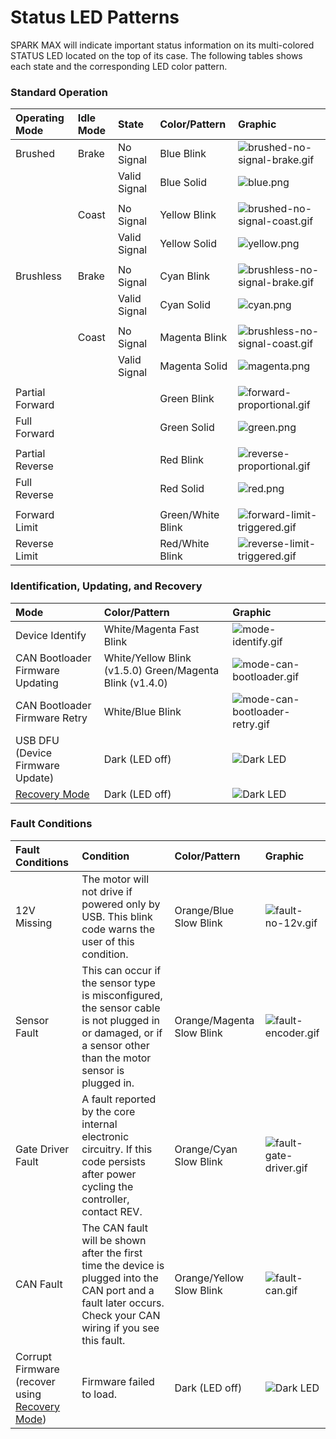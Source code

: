 # Status LED Patterns

SPARK MAX will indicate important status information on its multi-colored STATUS LED located on the top of its case. The following tables shows each state and the corresponding LED color pattern.

### Standard Operation

| **Operating Mode** | Idle Mode | State | Color/Pattern | Graphic |
| :--- | :--- | :--- | :--- | :--- |
| Brushed     | Brake  | No Signal | Blue Blink  | ![brushed-no-signal-brake.gif](https://cdn8.bigcommerce.com/s-t3eo8vwp22/product_images/uploaded_images/brushed-no-signal-brake.gif) |
|  |  | Valid Signal | Blue Solid  | ![blue.png](https://cdn8.bigcommerce.com/s-t3eo8vwp22/product_images/uploaded_images/blue.png) |
|  |  |  |  |  |
|  | Coast  | No Signal | Yellow Blink  | ![brushed-no-signal-coast.gif](https://cdn8.bigcommerce.com/s-t3eo8vwp22/product_images/uploaded_images/brushed-no-signal-coast.gif) |
|  |  | Valid Signal | Yellow Solid  | ![yellow.png](https://cdn8.bigcommerce.com/s-t3eo8vwp22/product_images/uploaded_images/yellow.png) |
|  |  |  |  |  |
| Brushless     | Brake  | No Signal | Cyan Blink  | ![brushless-no-signal-brake.gif](https://cdn8.bigcommerce.com/s-t3eo8vwp22/product_images/uploaded_images/brushless-no-signal-brake.gif) |
|  |  | Valid Signal  | Cyan Solid  | ![cyan.png](https://cdn8.bigcommerce.com/s-t3eo8vwp22/product_images/uploaded_images/cyan.png) |
|  |  |  |  |  |
|  | Coast  | No Signal  | Magenta Blink  | ![brushless-no-signal-coast.gif](https://cdn8.bigcommerce.com/s-t3eo8vwp22/product_images/uploaded_images/brushless-no-signal-coast.gif) |
|  |  | Valid Signal  | Magenta Solid  | ![magenta.png](https://cdn8.bigcommerce.com/s-t3eo8vwp22/product_images/uploaded_images/magenta.png) |
|  |  |  |  |  |
| Partial Forward |  |  | Green Blink | ![forward-proportional.gif](https://cdn8.bigcommerce.com/s-t3eo8vwp22/product_images/uploaded_images/forward-proportional.gif) |
| Full Forward  |  |  | Green Solid  | ![green.png](https://cdn8.bigcommerce.com/s-t3eo8vwp22/product_images/uploaded_images/green.png) |
|  |  |  |  |  |
| Partial Reverse |  |  | Red Blink  | ![reverse-proportional.gif](https://cdn8.bigcommerce.com/s-t3eo8vwp22/product_images/uploaded_images/reverse-proportional.gif) |
| Full Reverse  |  |  | Red Solid | ![red.png](https://cdn8.bigcommerce.com/s-t3eo8vwp22/product_images/uploaded_images/red.png) |
|  |  |  |  |  |
| Forward Limit  |  |  | Green/White Blink | ![forward-limit-triggered.gif](https://cdn8.bigcommerce.com/s-t3eo8vwp22/product_images/uploaded_images/forward-limit-triggered.gif) |
| Reverse Limit  |  |  | Red/White Blink  | ![reverse-limit-triggered.gif](https://cdn8.bigcommerce.com/s-t3eo8vwp22/product_images/uploaded_images/reverse-limit-triggered.gif) |

###  **Identification, Updating, and Recovery**

| Mode | Color/Pattern | Graphic |
| :--- | :--- | :--- |
| Device Identify | White/Magenta Fast Blink | ![mode-identify.gif](https://cdn11.bigcommerce.com/s-t3eo8vwp22/product_images/uploaded_images/mode-identify.gif) |
| CAN Bootloader Firmware Updating | White/Yellow Blink \(v1.5.0\) Green/Magenta Blink \(v1.4.0\) | ![mode-can-bootloader.gif](https://cdn11.bigcommerce.com/s-t3eo8vwp22/product_images/uploaded_images/mode-can-bootloader.gif) |
| CAN Bootloader Firmware Retry | White/Blue Blink | ![mode-can-bootloader-retry.gif](https://cdn11.bigcommerce.com/s-t3eo8vwp22/product_images/uploaded_images/mode-can-bootloader-retry.gif) |
| USB DFU \(Device Firmware Update\) | Dark \(LED off\) | ![Dark LED](https://cdn8.bigcommerce.com/s-t3eo8vwp22/product_images/uploaded_images/off.png) |
| [Recovery Mode](operating-modes/recovery-mode.md) | Dark \(LED off\) | ![Dark LED](https://cdn8.bigcommerce.com/s-t3eo8vwp22/product_images/uploaded_images/off.png) |

### Fault Conditions

| **Fault Conditions** | Condition | Color/Pattern | Graphic |
| :--- | :--- | :--- | :--- |
| 12V Missing | The motor will not drive if powered only by USB. This blink code warns the user of this condition. | Orange/Blue Slow Blink | ![fault-no-12v.gif](https://cdn8.bigcommerce.com/s-t3eo8vwp22/product_images/uploaded_images/fault-no-12v.gif) |
| Sensor Fault | This can occur if the sensor type is misconfigured, the sensor cable is not plugged in or damaged, or if a sensor other than the motor sensor is plugged in. | Orange/Magenta Slow Blink  | ![fault-encoder.gif](https://cdn8.bigcommerce.com/s-t3eo8vwp22/product_images/uploaded_images/fault-encoder.gif) |
| Gate Driver Fault | A fault reported by the core internal electronic circuitry. If this code persists after power cycling the controller, contact REV. | Orange/Cyan Slow Blink | ![fault-gate-driver.gif](https://cdn11.bigcommerce.com/s-t3eo8vwp22/product_images/uploaded_images/fault-gate-driver.gif) |
| CAN Fault | The CAN fault will be shown after the first time the device is plugged into the CAN port and a fault later occurs. Check your CAN wiring if you see this fault. | Orange/Yellow Slow Blink | ![fault-can.gif](https://cdn11.bigcommerce.com/s-t3eo8vwp22/product_images/uploaded_images/fault-can.gif) |
| Corrupt Firmware \(recover using [Recovery Mode](operating-modes/recovery-mode.md)\) | Firmware failed to load. | Dark \(LED off\) | ![Dark LED](https://cdn8.bigcommerce.com/s-t3eo8vwp22/product_images/uploaded_images/off.png) |

